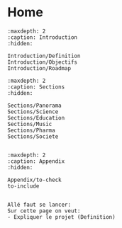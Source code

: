 # Home

```{toctree}
:maxdepth: 2
:caption: Introduction
:hidden:

Introduction/Definition
Introduction/Objectifs
Introduction/Roadmap
```

```{toctree}
:maxdepth: 2
:caption: Sections
:hidden:

Sections/Panorama
Sections/Science
Sections/Education
Sections/Music
Sections/Pharma
Sections/Societe


```

```{toctree}
:maxdepth: 2
:caption: Appendix
:hidden:

Appendix/to-check
to-include

```

```{admonition} C'est parti

Allé faut se lancer:
Sur cette page on veut:
- Expliquer le projet (Definition)


```

